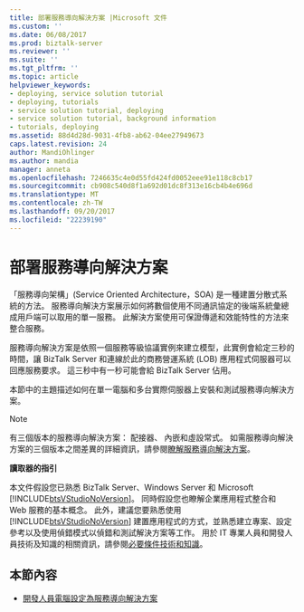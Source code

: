 ```yaml
---
title: 部署服務導向解決方案 |Microsoft 文件
ms.custom: ''
ms.date: 06/08/2017
ms.prod: biztalk-server
ms.reviewer: ''
ms.suite: ''
ms.tgt_pltfrm: ''
ms.topic: article
helpviewer_keywords:
- deploying, service solution tutorial
- deploying, tutorials
- service solution tutorial, deploying
- service solution tutorial, background information
- tutorials, deploying
ms.assetid: 88d4d28d-9031-4fb8-ab62-04ee27949673
caps.latest.revision: 24
author: MandiOhlinger
ms.author: mandia
manager: anneta
ms.openlocfilehash: 7246635c4e0d55fd424fd0052eee91e118c8cb17
ms.sourcegitcommit: cb908c540d8f1a692d01dc8f313e16cb4b4e696d
ms.translationtype: MT
ms.contentlocale: zh-TW
ms.lasthandoff: 09/20/2017
ms.locfileid: "22239190"
---
```

# <a name="deploying-the-service-oriented-solution"></a>部署服務導向解決方案
「服務導向架構」(Service Oriented Architecture，SOA) 是一種建置分散式系統的方法。 服務導向解決方案展示如何將數個使用不同通訊協定的後端系統彙總成用戶端可以取用的單一服務。 此解決方案使用可保證傳遞和效能特性的方法來整合服務。  
  
 服務導向解決方案是依照一個服務等級協議實例來建立模型，此實例會給定三秒的時間，讓 BizTalk Server 和連線於此的商務營運系統 (LOB) 應用程式伺服器可以回應服務要求。 這三秒中有一秒可能會給 BizTalk Server 佔用。  
  
 本節中的主題描述如何在單一電腦和多台實際伺服器上安裝和測試服務導向解決方案。  
  
> [!NOTE]
>  有三個版本的服務導向解決方案： 配接器、 內嵌和虛設常式。 如需服務導向解決方案的三個版本之間差異的詳細資訊，請參閱[瞭解服務導向解決方案](../core/understanding-the-service-oriented-solution.md)。  
  
 **讀取器的指引**  
  
 本文件假設您已熟悉 BizTalk Server、Windows Server 和 Microsoft [!INCLUDE[btsVStudioNoVersion](../includes/btsvstudionoversion-md.md)]。 同時假設您也瞭解企業應用程式整合和 Web 服務的基本概念。 此外，建議您要熟悉使用 [!INCLUDE[btsVStudioNoVersion](../includes/btsvstudionoversion-md.md)] 建置應用程式的方式，並熟悉建立專案、設定參考以及使用偵錯模式以偵錯和測試解決方案等工作。 用於 IT 專業人員和開發人員技術及知識的相關資訊，請參閱[必要條件技術和知識](../core/prerequisite-skills-and-knowledge5.md)。  
  
## <a name="in-this-section"></a>本節內容  
  
-   [開發人員電腦設定為服務導向解決方案](../core/developer-machine-setup-for-the-service-oriented-solution.md)